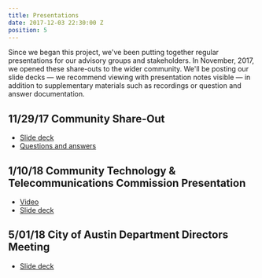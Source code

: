 ```yaml
---
title: Presentations
date: 2017-12-03 22:30:00 Z
position: 5
---
```


Since we began this project, we've been putting together regular presentations for our advisory groups and stakeholders. 
In November, 2017, we opened these share-outs to the wider community. We'll be posting our slide decks — we recommend viewing with presentation notes visible — in addition to supplementary materials such as recordings or question and answer documentation. 

## 11/29/17 Community Share-Out
* [Slide deck](https://docs.google.com/presentation/d/1L1NWitP1UXyzDYvwoXnJQiDjju48XVannSV49Enlukk/present)
* [Questions and answers](https://drive.google.com/open?id=1Sc8bJtciA3_xpG9VlyGSyMvR2srmMXWAqaWrBtcWsi0)

## 1/10/18 Community Technology & Telecommunications Commission Presentation
* [Video](http://austintx.swagit.com/play/01102018-976/4/)
* [Slide deck](https://docs.google.com/presentation/d/e/2PACX-1vQrVuK4UTNWjdyj5Ik5bqg5G7K7_f9XYY61pJAzPRPeS2Rt-cuUhy4iyH7FQh-26KThCNVMdU-PQqA9/pub?start=false&loop=false&delayms=3000)

## 5/01/18 City of Austin Department Directors Meeting
* [Slide deck](https://docs.google.com/presentation/d/e/2PACX-1vQVruciwKQl5nk3PGAsWgEDmNHrbUIyFXAa1_R1b1jDUzh26e_NYM_VG8DIdeiTh8k1jD5Vg8Qb9Mrf/pub?start=false&loop=false&delayms=3000)
